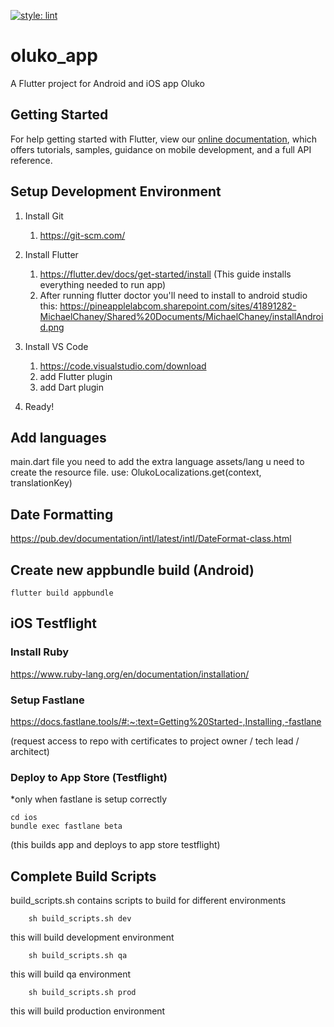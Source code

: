 [![style: lint](https://img.shields.io/badge/style-lint-4BC0F5.svg)](https://pub.dev/packages/lint)

# oluko_app

A Flutter project for Android and iOS app Oluko

## Getting Started

For help getting started with Flutter, view our
[online documentation](https://flutter.dev/docs), which offers tutorials,
samples, guidance on mobile development, and a full API reference.

## Setup Development Environment

1. Install Git
    1. <https://git-scm.com/>  
3. Install Flutter
    1. <https://flutter.dev/docs/get-started/install> (This guide installs everything needed to run app)
    2. After running flutter doctor you'll need to install to android studio this: <https://pineapplelabcom.sharepoint.com/sites/41891282-MichaelChaney/Shared%20Documents/MichaelChaney/installAndroid.png>

4. Install VS Code
    1. <https://code.visualstudio.com/download>
    2. add Flutter plugin
    3. add Dart plugin
5. Ready!

## Add languages

main.dart file you need to add the extra language
assets/lang u need to create the resource file.
use: OlukoLocalizations.get(context, translationKey)

## Date Formatting

<https://pub.dev/documentation/intl/latest/intl/DateFormat-class.html>

## Create new appbundle build (Android)

```unix
flutter build appbundle
```

## iOS Testflight

### Install Ruby

<https://www.ruby-lang.org/en/documentation/installation/>

### Setup Fastlane

<https://docs.fastlane.tools/#:~:text=Getting%20Started-,Installing,-fastlane>

(request access to repo with certificates to project owner / tech lead / architect)

### Deploy to App Store (Testflight)

*only when fastlane is setup correctly

```unix
cd ios
bundle exec fastlane beta
```

(this builds app and deploys to app store testflight)

## Complete Build Scripts

build_scripts.sh contains scripts to build for different environments

```unix
    sh build_scripts.sh dev
```

this will build development environment

```unix
    sh build_scripts.sh qa
```

this will build qa environment

```unix
    sh build_scripts.sh prod
```

this will build production environment
